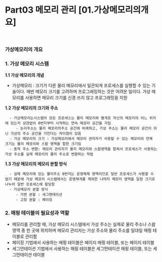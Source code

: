 # Part03 메모리 관리 [01.가상메모리의개요] 

<br>

### 가상메모리의 개요

<h3>1.  가상 메모리 시스템</h3>
   <b>1.1 가상 메모리의 개념</b>

   - 가상메모리 : 크기가 다른 물리 메모리에서 일관되게 프로세스를 실행할 수 있는 기술이다. 매번 메모리 크기를 고려하며 프로그래밍하는 것은 어려운 일이다. 가상 메모리를 사용하면 메모리 크기를 신경 쓰지 않고 프로그래밍을 지원
   
   <b>1.2 가상 메모리의 크기와 주소</b>

      - 가상메모리는시스템의 모든 프로세스는 물리 메모리와 별개로 자신의 메모리의 어느 위치에 있는지 상관없이 0번지부터 시작하는 연속 메모리 공간을 가짐 
         - 논리주소는 물리 메모리의주소 공간에 비례하고, 가상 주소는 물리 메모리 공간이 아닌 가상의 주소 공간을 가진다는 차이점이 있음
      - 가상 메모리의 크기 : 가상메모리에서 메모리 관리자가 사용할 수 있는 메모리의 전체 크기는 물리 메모리와 스왑 영역을 합한 크기임
      - 동적 주소 변환: 메모리 관리자가 물리 메모리와 스왑영역을 합쳐서 프로세스가 사용하는 가상 주소를 실제 메모리의 물리 주소로 변환하는 작업

   <b>1.3 가상 메모리의 메모리 분할 방식</b>
      
      - 실제 메모리에 있는 물리주소 0번지는 운영체제 영역이므로 일반 프로세스가 사용할 수 없기 때문에 가상 메모리 시스템에서는 운영체게를 제외한 나머지 메모리 영역을 일정 크기로 나누어 일반 프로세스에 할당함
      - 가상메모리 분할 방식
         - 가변 분할 : 세그멘테이션
         - 고정 분할 : 페이징

<h3>2.  매핑 테이블의 필요성과 역할</h3>

   - 메모리를 관리할 때, 가상 메모리 시스템에서 가상 주소는 실제로 물리 주소나 스왑 영역 중 한 곳에 위치하며 메모리 관리자는 가상 주소와 물리 주소를 일대일 매핑 테이블로 관리함
   - 페이징 기법에서 사용하는 매핑 테이블은 페이지 매핑 테이블, 또는 페이지 테이블
   - 세그먼테이션 기법에서 사용하는 매핑 테이블은 세그먼테이션 매핑 테이블, 또는 세그먼테이션 테이블

      

   



``` 